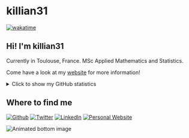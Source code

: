 # killian31

[![wakatime](https://wakatime.com/badge/user/bbd9925f-12e0-49e2-8105-c6d1db3de4e3.svg)](https://wakatime.com/@bbd9925f-12e0-49e2-8105-c6d1db3de4e3)

## Hi! I'm killian31

Currently in Toulouse, France. MSc Applied Mathematics and Statistics.

Come have a look at my [website](https://www.killian-steunou.com) for more information!

<details>
  <summary>Click to show my GitHub statistics</summary>
  
  <p align="left"> <img src="https://komarev.com/ghpvc/?username=killian31&label=Profile%20views&color=0e75b6&style=flat" alt="killian31" /> </p>
  <p align="left"> <a href="https://github.com/ryo-ma/github-profile-trophy"><img src="https://github-profile-trophy.vercel.app/?username=killian31&theme=onedark" alt="killian31" /></a> </p>
  
  <p><img align="center" src="https://github-readme-streak-stats.herokuapp.com/?user=killian31&theme=dark" alt="killian31" /></p>
  
  [![killian31's github activity graph](https://github-readme-activity-graph.vercel.app/graph?username=killian31&theme=tokyo-night&custom_title=killian31's%20Contribution%20Graph)](https://github.com/killian31?tab=overview#:~:text=332%20contributions%20in%20the%20last%20year)
</details>

## Where to find me

<p><a href="https://github.com/killian31" target="_blank"><img alt="Github" src="https://img.shields.io/badge/GitHub-%2312100E.svg?&style=for-the-badge&logo=Github&logoColor=white" /></a> <a href="https://twitter.com/steunou_killian" target="_blank"><img alt="Twitter" src="https://img.shields.io/badge/twitter-%231DA1F2.svg?&style=for-the-badge&logo=twitter&logoColor=white" /></a> <a href="https://www.linkedin.com/in/killian-steunou/" target="_blank"><img alt="LinkedIn" src="https://img.shields.io/badge/linkedin-%230077B5.svg?&style=for-the-badge&logo=linkedin&logoColor=white" /></a> <a href="https://www.killian-steunou.com" target="_blank"><img alt="Personal Website" src="https://img.shields.io/badge/Personal%20Website-8A2BE2?style=for-the-badge" /></a>
</p>

![Animated bottom image](https://raw.githubusercontent.com/mayhemantt/mayhemantt/Update/svg/Bottom.svg)
